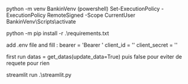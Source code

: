 python -m venv BankinVenv
(powershell) Set-ExecutionPolicy -ExecutionPolicy RemoteSigned -Scope CurrentUser
BankinVenv\Scripts\activate

python -m pip install -r .\requirements.txt

add .env file and fill : 
bearer = 'Bearer '
client_id = ''
client_secret = ''


first run datas = get_datas(update_data=True) puis false pour eviter de requete pour rien

streamlit run .\streamlit.py